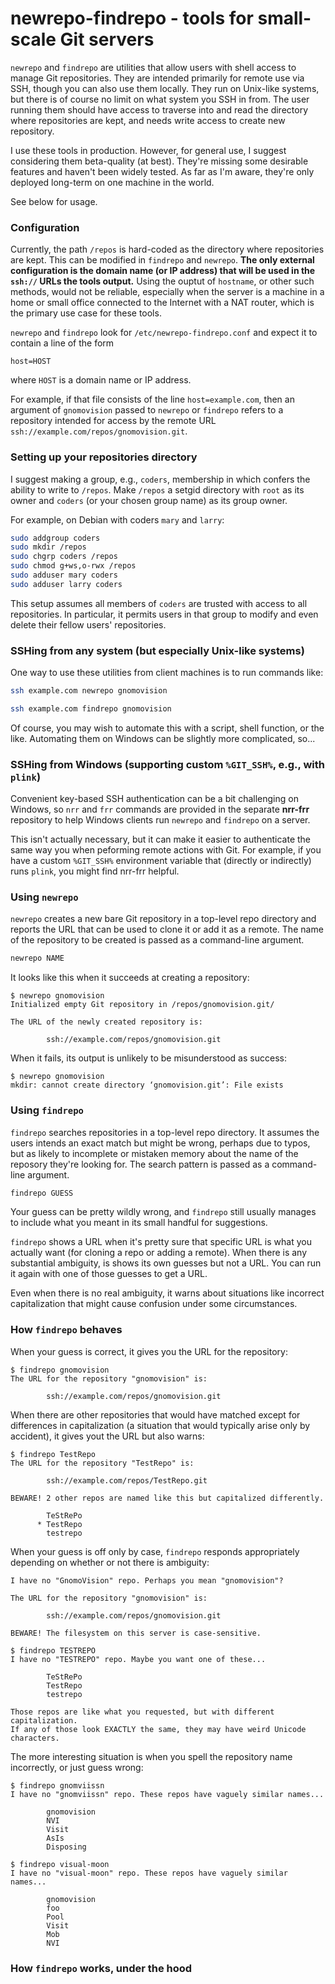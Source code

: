 # newrepo-findrepo - tools for small-scale Git servers

`newrepo` and `findrepo` are utilities that allow users with shell access to
manage Git repositories. They are intended primarily for remote use via SSH,
though you can also use them locally. They run on Unix-like systems, but there
is of course no limit on what system you SSH in from. The user running them
should have access to traverse into and read the directory where repositories
are kept, and needs write access to create new repository.

I use these tools in production. However, for general use, I suggest
considering them beta-quality (at best). They're missing some desirable
features and haven't been widely tested. As far as I'm aware, they're only
deployed long-term on one machine in the world.

See below for usage.

### Configuration

Currently, the path `/repos` is hard-coded as the directory where repositories
are kept. This can be modified in `findrepo` and `newrepo`. **The only external
configuration is the domain name (or IP address) that will be used in the
`ssh://` URLs the tools output.** Using the ouptut of `hostname`, or other such
methods, would not be reliable, especially when the server is a machine in a
home or small office connected to the Internet with a NAT router, which is the
primary use case for these tools.

`newrepo` and `findrepo` look for `/etc/newrepo-findrepo.conf` and expect it to
contain a line of the form

```none
host=HOST
```

where `HOST` is a domain name or IP address.

For example, if that file consists of the line `host=example.com`, then an
argument of `gnomovision` passed to `newrepo` or `findrepo` refers to a
repository intended for access by the remote URL
`ssh://example.com/repos/gnomovision.git`.

### Setting up your repositories directory

I suggest making a group, e.g., `coders`, membership in which confers the
ability to write to `/repos`. Make `/repos` a setgid directory with `root` as
its owner and `coders` (or your chosen group name) as its group owner.

For example, on Debian with coders `mary` and `larry`:

```sh
sudo addgroup coders
sudo mkdir /repos
sudo chgrp coders /repos
sudo chmod g+ws,o-rwx /repos
sudo adduser mary coders
sudo adduser larry coders
```

This setup assumes all members of `coders` are trusted with access to all
repositories. In particular, it permits users in that group to modify and even
delete their fellow users' repositories.

### SSHing from any system (but especially Unix-like systems)

One way to use these utilities from client machines is to run commands like:

```sh
ssh example.com newrepo gnomovision
```

```sh
ssh example.com findrepo gnomovision
```

Of course, you may wish to automate this with a script, shell function, or the
like. Automating them on Windows can be slightly more complicated, so...

### SSHing from Windows (supporting custom `%GIT_SSH%`, e.g., with `plink`)

Convenient key-based SSH authentication can be a bit challenging on Windows,
so `nrr` and `frr` commands are provided in the separate **nrr-frr** repository
to help Windows clients run `newrepo` and `findrepo` on a server.

This isn't actually necessary, but it can make it easier to authenticate the
same way you when peforming remote actions with Git. For example, if you have a
custom `%GIT_SSH%` environment variable that (directly or indirectly) runs
`plink`, you might find nrr-frr helpful.

### Using `newrepo`

`newrepo` creates a new bare Git repository in a top-level repo directory and
reports the URL that can be used to clone it or add it as a remote. The name of
the repository to be created is passed as a command-line argument.

```sh
newrepo NAME
```

It looks like this when it succeeds at creating a repository:

```none
$ newrepo gnomovision
Initialized empty Git repository in /repos/gnomovision.git/

The URL of the newly created repository is:

        ssh://example.com/repos/gnomovision.git
```

When it fails, its output is unlikely to be misunderstood as success:

```none
$ newrepo gnomovision
mkdir: cannot create directory ‘gnomovision.git’: File exists
```



### Using `findrepo`

`findrepo` searches repositories in a top-level repo directory. It assumes the
users intends an exact match but might be wrong, perhaps due to typos, but as
likely to incomplete or mistaken memory about the name of the reposory they're
looking for. The search pattern is passed as a command-line argument.

```sh
findrepo GUESS
```

Your guess can be pretty wildly wrong, and `findrepo` still usually manages to
include what you meant in its small handful for suggestions.

`findrepo` shows a URL when it's pretty sure that specific URL is what you
actually want (for cloning a repo or adding a remote). When there is any
substantial ambiguity, is shows its own guesses but not a URL. You can run it
again with one of those guesses to get a URL.

Even when there is no real ambiguity, it warns about situations like incorrect
capitalization that might cause confusion under some circumstances.

### How `findrepo` behaves

When your guess is correct, it gives you the URL for the repository:

```none
$ findrepo gnomovision
The URL for the repository "gnomovision" is:

        ssh://example.com/repos/gnomovision.git
```

When there are other repositories that would have matched except for
differences in capitalization (a situation that would typically arise only by
accident), it gives yout the URL but also warns:

```none
$ findrepo TestRepo
The URL for the repository "TestRepo" is:

        ssh://example.com/repos/TestRepo.git

BEWARE! 2 other repos are named like this but capitalized differently.

        TeStRePo
      * TestRepo
        testrepo
```

When your guess is off only by case, `findrepo` responds appropriately
depending on whether or not there is ambiguity:

```none
I have no "GnomoVision" repo. Perhaps you mean "gnomovision"?

The URL for the repository "gnomovision" is:

        ssh://example.com/repos/gnomovision.git

BEWARE! The filesystem on this server is case-sensitive.
```

```none
$ findrepo TESTREPO
I have no "TESTREPO" repo. Maybe you want one of these...

        TeStRePo
        TestRepo
        testrepo

Those repos are like what you requested, but with different capitalization.
If any of those look EXACTLY the same, they may have weird Unicode characters.
```

The more interesting situation is when you spell the repository name
incorrectly, or just guess wrong:

```none
$ findrepo gnomviissn
I have no "gnomviissn" repo. These repos have vaguely similar names...

        gnomovision
        NVI
        Visit
        AsIs
        Disposing
```

```none
$ findrepo visual-moon
I have no "visual-moon" repo. These repos have vaguely similar names...

        gnomovision
        foo
        Pool
        Visit
        Mob
        NVI
```

### How `findrepo` works, under the hood
